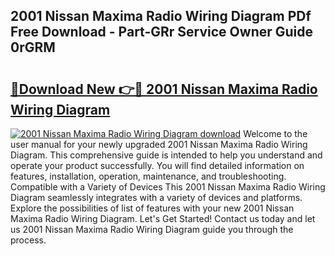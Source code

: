 ## 2001 Nissan Maxima Radio Wiring Diagram PDf Free Download - Part-GRr Service Owner Guide 0rGRM

# <h2><a href="http://dfn004.blite.top/?on=2001+Nissan+Maxima+Radio+Wiring+Diagram">🔗Download New 👉🔴 2001 Nissan Maxima Radio Wiring Diagram</a></h2>

[![2001 Nissan Maxima Radio Wiring Diagram download](https://i.imgur.com/lujVjoI.png)](http://dfn004.blite.top/?on=2001+Nissan+Maxima+Radio+Wiring+Diagram)
Welcome to the user manual for your newly upgraded 2001 Nissan Maxima Radio Wiring Diagram. This comprehensive guide is intended to help you understand and operate your product successfully. You will find detailed information on features, installation, operation, maintenance, and troubleshooting. Compatible with a Variety of Devices This 2001 Nissan Maxima Radio Wiring Diagram seamlessly integrates with a variety of devices and platforms. Explore the possibilities of list of features with your new 2001 Nissan Maxima Radio Wiring Diagram. Let's Get Started! Contact us today and let us 2001 Nissan Maxima Radio Wiring Diagram guide you through the process.
